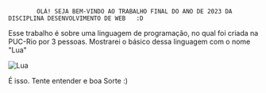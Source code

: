 			OLÁ! SEJA BEM-VINDO AO TRABALHO FINAL DO ANO DE 2023 DA DISCIPLINA DESENVOLVIMENTO DE WEB   :D

Esse trabalho é sobre uma linguagem de programação, no qual foi criada na PUC-Rio por 3 pessoas.
Mostrarei o básico dessa linguagem com o nome "Lua"

![Lua](https://github.com/AntonioTSouza/Projeto_Final_2023/assets/124787420/ff6781e0-027c-4419-9518-e4c98ee6377a)

É isso. Tente entender e boa Sorte	:)
